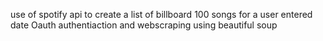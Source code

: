 use of spotify api to create a list of billboard 100 songs for a user entered date
Oauth authentiaction and webscraping using beautiful soup
